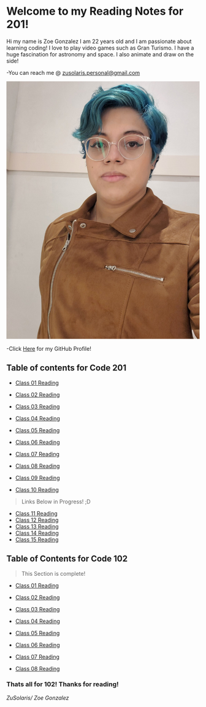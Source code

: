 # Welcome to my Reading Notes for 201!
Hi my name is Zoe Gonzalez I am 22 years old and I am passionate about learning coding! I love to play video games such as Gran Turismo. I have a huge fascination for astronomy and space. I also animate and draw on the side!


-You can reach me @ zusolaris.personal@gmail.com

![Meee](profpic.jpg)


-Click [Here](https://github.com/ZuSolaris) for my GitHub Profile!
## Table of contents for Code 201


- [Class 01 Reading](https://zusolaris.github.io/reading-notes/class-01)

- [Class 02 Reading](https://zusolaris.github.io/reading-notes/class-02)

- [Class 03 Reading](https://zusolaris.github.io/reading-notes/class-03)

- [Class 04 Reading](https://zusolaris.github.io/reading-notes/class-04)

- [Class 05 Reading](https://zusolaris.github.io/reading-notes/class-05)

- [Class 06 Reading](https://zusolaris.github.io/reading-notes/class-06)

- [Class 07 Reading](https://zusolaris.github.io/reading-notes/class-07)

- [Class 08 Reading](https://zusolaris.github.io/reading-notes/class-08)

- [Class 09 Reading](https://zusolaris.github.io/reading-notes/class-09)

- [Class 10 Reading](https://zusolaris.github.io/reading-notes/class-10)

>Links Below in Progress! ;D

- [Class 11 Reading](https://zusolaris.github.io/reading-notes/class-11)
- [Class 12 Reading](https://zusolaris.github.io/reading-notes/class-12)
- [Class 13 Reading](https://zusolaris.github.io/reading-notes/class-13)
- [Class 14 Reading](https://zusolaris.github.io/reading-notes/class-14)
- [Class 15 Reading](https://zusolaris.github.io/reading-notes/class-15)

## Table of Contents for Code 102

>This Section is complete!

- [Class 01 Reading](https://zusolaris.github.io/reading-notes/ReadClass)

- [Class 02 Reading](https://zusolaris.github.io/reading-notes/ReadClass2)

- [Class 03 Reading](https://zusolaris.github.io/reading-notes/ReadClass3)

- [Class 04 Reading](https://zusolaris.github.io/reading-notes/ReadClass4)

- [Class 05 Reading](https://zusolaris.github.io/reading-notes/ReadClass5)

- [Class 06 Reading](https://zusolaris.github.io/reading-notes/ReadClass6)

- [Class 07 Reading](https://zusolaris.github.io/reading-notes/ReadClass7)


- [Class 08 Reading](https://zusolaris.github.io/reading-notes/ReadClass8)

### Thats all for 102! Thanks for reading!

*ZuSolaris/ Zoe Gonzalez*
